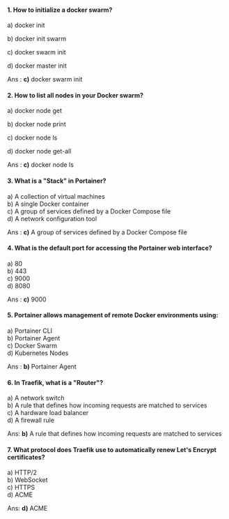 #### **1. How to initialize a docker swarm?**

 a) docker init
       
b) docker init swarm
       
c) docker swarm init 
       
d) docker master init

Ans : **c)** docker swarm init

#### **2. How to list all nodes in your Docker swarm?**

a) docker node get
       
b) docker node print
       
c) docker node ls
       
d) docker node get-all
 
 Ans : **c)** docker node ls

#### **3. What is a "Stack" in Portainer?**

a) A collection of virtual machines  
b) A single Docker container  
c) A group of services defined by a Docker Compose file  
d) A network configuration tool

Ans :  **c)** A group of services defined by a Docker Compose file

#### **4. What is the default port for accessing the Portainer web interface?**

a) 80  
b) 443  
c) 9000  
d) 8080

Ans :  **c)** 9000

#### **5. Portainer allows management of remote Docker environments using:**

a) Portainer CLI  
b) Portainer Agent  
c) Docker Swarm  
d) Kubernetes Nodes

Ans :  **b)** Portainer Agent

#### **6. In Traefik, what is a "Router"?**

a) A network switch  
b) A rule that defines how incoming requests are matched to services  
c) A hardware load balancer  
d) A firewall rule  

Ans: **b)** A rule that defines how incoming requests are matched to services

#### **7. What protocol does Traefik use to automatically renew Let's Encrypt certificates?**

a) HTTP/2  
b) WebSocket  
c) HTTPS  
d) ACME  

Ans: **d)** ACME
